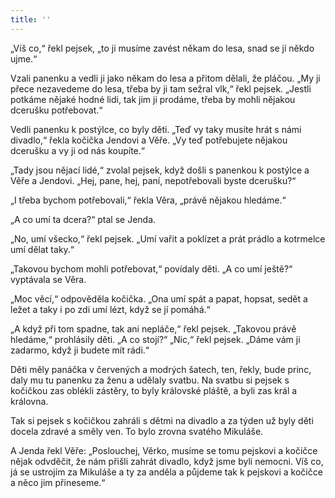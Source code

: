 ```yaml
---
title: ''
---
```


„Víš co,“ řekl pejsek, „to ji musíme zavést někam do lesa, snad se jí někdo ujme.“

Vzali panenku a vedli ji jako někam do lesa a přitom dělali, že pláčou. „My ji přece nezavedeme do lesa, třeba by ji tam sežral vlk,“ řekl pejsek. „Jestli potkáme nějaké hodné lidi, tak jim ji prodáme, třeba by mohli nějakou dcerušku potřebovat.“

Vedli panenku k postýlce, co byly děti. „Teď vy taky musíte hrát s námi divadlo,“ řekla kočička Jendovi a Věře. „Vy teď potřebujete nějakou dcerušku a vy ji od nás koupíte.“

„Tady jsou nějací lidé,“ zvolal pejsek, když došli s panenkou k postýlce a Věře a Jendovi. „Hej, pane, hej, paní, nepotřebovali byste dcerušku?“

„I třeba bychom potřebovali,“ řekla Věra, „právě nějakou hledáme.“

„A co umí ta dcera?“ ptal se Jenda.

„No, umí všecko,“ řekl pejsek. „Umí vařit a poklízet a prát prádlo a kotrmelce umí dělat taky.“

„Takovou bychom mohli potřebovat,“ povídaly děti. „A co umí ještě?“ vyptávala se Věra.

„Moc věcí,“ odpověděla kočička. „Ona umí spát a papat, hopsat, sedět a ležet a taky i po zdi umí lézt, když se jí pomáhá.“

„A když při tom spadne, tak ani nepláče,“ řekl pejsek. „Takovou právě hledáme,“ prohlásily děti. „A co stojí?“ „Nic,“ řekl pejsek. „Dáme vám ji zadarmo, když ji budete mít rádi.“

Děti měly panáčka v červených a modrých šatech, ten, řekly, bude princ, daly mu tu panenku za ženu a udělaly svatbu. Na svatbu si pejsek s kočičkou zas oblékli zástěry, to byly královské pláště, a byli zas král a královna.

Tak si pejsek s kočičkou zahráli s dětmi na divadlo a za týden už byly děti docela zdravé a směly ven. To bylo zrovna svatého Mikuláše.

A Jenda řekl Věře: „Poslouchej, Věrko, musíme se tomu pejskovi a kočičce nějak odvděčit, že nám přišli zahrát divadlo, když jsme byli nemocni. Víš co, já se ustrojím za Mikuláše a ty za anděla a půjdeme tak k pejskovi a kočičce a něco jim přineseme.“
